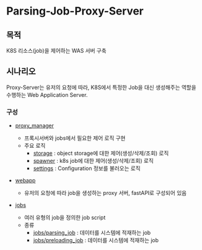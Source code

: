 # Parsing-Job-Proxy-Server

## 목적

K8S 리소스(job)을 제어하는 WAS 서버 구축

## 시나리오

Proxy-Server는 유저의 요청에 따라,
K8S에서 특정한 Job을 대신 생성해주는 역할을 수행하는 Web Application Server.

### 구성

* [proxy_manager](proxy_manager/)
    * 프록시서버와 jobs에서 필요한 제어 로직 구현
    * 주요 로직
        * [storage](proxy_manager/storage.py) : object storage에 대한 제어(생성/삭제/조회) 로직
        * [spawner](proxy_manager/spawner.py) : k8s job에 대한 제어(생성/삭제/조회) 로직
        * [settings](proxy_manager/configuration/settings.py) : Configuration 정보를 불러오는 로직

* [webapp](webapp/README.md)
    * 유저의 요청에 따라 job을 생성하는 proxy 서버, fastAPI로 구성되어 있음

* [jobs](jobs/README.md)
    * 여러 유형의 job을 정의한 job script
    * 종류
        * [jobs/parsing_job](jobs/parsing_job/README.md) : 데이터를 시스템에 적재하는 job
        * [jobs/preloading_job](jobs/preloading_job/README.md) : 데이터를 시스템에 적재하는 job

